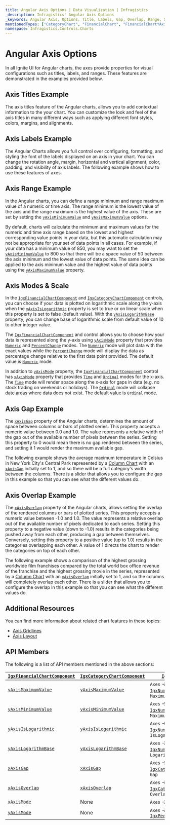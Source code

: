 ```yaml
---
title: Angular Axis Options | Data Visualization | Infragistics
_description: Infragistics' Angular Axis Options
_keywords: Angular Axis, Options, Title, Labels, Gap, Overlap, Range, Scale, Mode, Infragistics
mentionedTypes: ["CategoryChart", "FinancialChart", "FinancialChartYAxisMode", "FinancialChartXAxisMode"]
namespace: Infragistics.Controls.Charts
---
```


# Angular Axis Options

In all Ignite UI for Angular charts, the axes provide properties for visual configurations such as titles, labels, and ranges. These features are demonstrated in the examples provided below.

## Axis Titles Example

The axis titles feature of the Angular charts, allows you to add contextual information to the your chart. You can customize the look and feel of the axis titles in many different ways such as applying different font styles, colors, margins, and alignments.

<code-view style="height: 450px"
           data-demos-base-url="{environment:dvDemosBaseUrl}"
           iframe-src="{environment:dvDemosBaseUrl}/charts/category-chart-axis-titles"
           alt="Angular Axis Titles Example"
           github-src="charts/category-chart/axis-titles">
</code-view>

<div class="divider--half"></div>

## Axis Labels Example

The Angular Charts allows you full control over configuring, formatting, and styling the font of the labels displayed on an axis in your chart. You can change the rotation angle, margin, horizontal and vertical alignment, color, padding, and visibility of axis labels. The following example shows how to use these features of axes.

<code-view style="height: 450px"
           data-demos-base-url="{environment:dvDemosBaseUrl}"
           iframe-src="{environment:dvDemosBaseUrl}/charts/category-chart-axis-labels"
           alt="Angular Axis Labels Example"
           github-src="charts/category-chart/axis-labels">
</code-view>

<div class="divider--half"></div>

## Axis Range Example

In the Angular charts, you can define a range minimum and range maximum value of a numeric or time axis. The range minimum is the lowest value of the axis and the range maximum is the highest value of the axis. These are set by setting the [`yAxisMinimumValue`]({environment:dvApiBaseUrl}/products/ignite-ui-angular/api/docs/typescript/latest/classes/igxcategorychartcomponent.html#yaxisminimumvalue) and [`yAxisMaximumValue`]({environment:dvApiBaseUrl}/products/ignite-ui-angular/api/docs/typescript/latest/classes/igxcategorychartcomponent.html#yaxismaximumvalue) options.

By default, charts will calculate the minimum and maximum values for the numeric and time axis range based on the lowest and highest corresponding value points in your data, but this automatic calculation may not be appropriate for your set of data points in all cases. For example, if your data has a minimum value of 850, you may want to set the [`yAxisMinimumValue`]({environment:dvApiBaseUrl}/products/ignite-ui-angular/api/docs/typescript/latest/classes/igxcategorychartcomponent.html#yaxisminimumvalue) to 800 so that there will be a space value of 50 between the axis minimum and the lowest value of data points. The same idea can be applied to the axis minimum value and the highest value of data points using the [`yAxisMaximumValue`]({environment:dvApiBaseUrl}/products/ignite-ui-angular/api/docs/typescript/latest/classes/igxcategorychartcomponent.html#yaxismaximumvalue) property.

<code-view style="height: 450px"
           data-demos-base-url="{environment:dvDemosBaseUrl}"
           iframe-src="{environment:dvDemosBaseUrl}/charts/category-chart-axis-range"
           alt="Angular Axis Range Example"
           github-src="charts/category-chart/axis-range">
</code-view>

<div class="divider--half"></div>

## Axis Modes & Scale

In the [`IgxFinancialChartComponent`]({environment:dvApiBaseUrl}/products/ignite-ui-angular/api/docs/typescript/latest/classes/igxfinancialchartcomponent.html) and [`IgxCategoryChartComponent`]({environment:dvApiBaseUrl}/products/ignite-ui-angular/api/docs/typescript/latest/classes/igxcategorychartcomponent.html) controls, you can choose if your data is plotted on logarithmic scale along the y-axis when the [`yAxisIsLogarithmic`]({environment:dvApiBaseUrl}/products/ignite-ui-angular/api/docs/typescript/latest/classes/igxcategorychartcomponent.html#yaxisislogarithmic) property is set to true or on linear scale when this property is set to false (default value). With the [`yAxisLogarithmBase`]({environment:dvApiBaseUrl}/products/ignite-ui-angular/api/docs/typescript/latest/classes/igxcategorychartcomponent.html#yaxislogarithmbase) property, you can change base of logarithmic scale from default value of 10 to other integer value.

The [`IgxFinancialChartComponent`]({environment:dvApiBaseUrl}/products/ignite-ui-angular/api/docs/typescript/latest/classes/igxfinancialchartcomponent.html) and control allows you to choose how your data is represented along the y-axis using [`yAxisMode`]({environment:dvApiBaseUrl}/products/ignite-ui-angular/api/docs/typescript/latest/classes/igxfinancialchartcomponent.html#yaxismode) property that provides [`Numeric`]({environment:dvApiBaseUrl}/products/ignite-ui-angular/api/docs/typescript/latest/enums/financialchartyaxismode.html#numeric) and [`PercentChange`]({environment:dvApiBaseUrl}/products/ignite-ui-angular/api/docs/typescript/latest/enums/financialchartyaxismode.html#percentchange) modes. The [`Numeric`]({environment:dvApiBaseUrl}/products/ignite-ui-angular/api/docs/typescript/latest/enums/financialchartyaxismode.html#numeric) mode will plot data with the exact values while the [`PercentChange`]({environment:dvApiBaseUrl}/products/ignite-ui-angular/api/docs/typescript/latest/enums/financialchartyaxismode.html#percentchange) mode will display the data as percentage change relative to the first data point provided. The default value is [`Numeric`]({environment:dvApiBaseUrl}/products/ignite-ui-angular/api/docs/typescript/latest/enums/financialchartyaxismode.html#numeric) mode.

In addition to [`yAxisMode`]({environment:dvApiBaseUrl}/products/ignite-ui-angular/api/docs/typescript/latest/classes/igxfinancialchartcomponent.html#yaxismode) property, the [`IgxFinancialChartComponent`]({environment:dvApiBaseUrl}/products/ignite-ui-angular/api/docs/typescript/latest/classes/igxfinancialchartcomponent.html) control has [`xAxisMode`]({environment:dvApiBaseUrl}/products/ignite-ui-angular/api/docs/typescript/latest/classes/igxfinancialchartcomponent.html#xaxismode) property that provides [`Time`]({environment:dvApiBaseUrl}/products/ignite-ui-angular/api/docs/typescript/latest/enums/financialchartxaxismode.html#time) and [`Ordinal`]({environment:dvApiBaseUrl}/products/ignite-ui-angular/api/docs/typescript/latest/enums/financialchartxaxismode.html#ordinal) modes for the x-axis. The [`Time`]({environment:dvApiBaseUrl}/products/ignite-ui-angular/api/docs/typescript/latest/enums/financialchartxaxismode.html#time) mode will render space along the x-axis for gaps in data (e.g. no stock trading on weekends or holidays). The [`Ordinal`]({environment:dvApiBaseUrl}/products/ignite-ui-angular/api/docs/typescript/latest/enums/financialchartxaxismode.html#ordinal) mode will collapse date areas where data does not exist. The default value is [`Ordinal`]({environment:dvApiBaseUrl}/products/ignite-ui-angular/api/docs/typescript/latest/enums/financialchartxaxismode.html#ordinal) mode.

<code-view style="height: 450px"
           data-demos-base-url="{environment:dvDemosBaseUrl}"
           iframe-src="{environment:dvDemosBaseUrl}/charts/financial-chart-axis-types"
           alt="Angular Axis Range Example"
           github-src="charts/financial-chart/axis-types">
</code-view>

<div class="divider--half"></div>

## Axis Gap Example

The [`xAxisGap`]({environment:dvApiBaseUrl}/products/ignite-ui-angular/api/docs/typescript/latest/classes/igxcategorychartcomponent.html#xaxisgap) property of the Angular charts, determines the amount of space between columns or bars of plotted series. This property accepts a numeric value between 0.0 and 1.0. The value represents a relative width of the gap out of the available number of pixels between the series. Setting this property to 0 would mean there is no gap rendered between the series, and setting it 1 would render the maximum available gap.

The following example shows the average maximum temperature in Celsius in New York City's Central Park represented by a [Column Chart](../types/column-chart.md) with an [`xAxisGap`]({environment:dvApiBaseUrl}/products/ignite-ui-angular/api/docs/typescript/latest/classes/igxcategorychartcomponent.html#xaxisgap) initially set to 1, and so there will be a full category's width between the columns. There is a slider that allows you to configure the gap in this example so that you can see what the different values do.

<code-view style="height: 450px"
           data-demos-base-url="{environment:dvDemosBaseUrl}"
           iframe-src="{environment:dvDemosBaseUrl}/charts/category-chart-axis-gap"
           alt="Angular Axis Gap Example"
           github-src="charts/category-chart/axis-gap">
</code-view>

<div class="divider--half"></div>

## Axis Overlap Example

The [`xAxisOverlap`]({environment:dvApiBaseUrl}/products/ignite-ui-angular/api/docs/typescript/latest/classes/igxcategorychartcomponent.html#xaxisoverlap) property of the Angular charts, allows setting the overlap of the rendered columns or bars of plotted series. This property accepts a numeric value between -1.0 and 1.0. The value represents a relative overlap out of the available number of pixels dedicated to each series. Setting this property to a negative value (down to -1.0) results in the categories being pushed away from each other, producing a gap between themselves. Conversely, setting this property to a positive value (up to 1.0) results in the categories overlapping each other. A value of 1 directs the chart to render the categories on top of each other.

The following example shows a comparison of the highest grossing worldwide film franchises compared by the total world box office revenue of the franchise and the highest grossing movie in the series, represented by a [Column Chart](../types/column-chart.md) with an [`xAxisOverlap`]({environment:dvApiBaseUrl}/products/ignite-ui-angular/api/docs/typescript/latest/classes/igxcategorychartcomponent.html#xaxisoverlap) initially set to 1, and so the columns will completely overlap each other. There is a slider that allows you to configure the overlap in this example so that you can see what the different values do.

<code-view style="height: 450px"
           data-demos-base-url="{environment:dvDemosBaseUrl}"
           iframe-src="{environment:dvDemosBaseUrl}/charts/category-chart-axis-overlap"
           alt="Angular Axis Overlap Example"
           github-src="charts/category-chart/axis-overlap">
</code-view>

<div class="divider--half"></div>

## Additional Resources

You can find more information about related chart features in these topics:

-   [Axis Gridlines](chart-axis-gridlines.md)
-   [Axis Layout](chart-axis-layouts.md)

## API Members

The following is a list of API members mentioned in the above sections:

| [`IgxFinancialChartComponent`]({environment:dvApiBaseUrl}/products/ignite-ui-angular/api/docs/typescript/latest/classes/igxfinancialchartcomponent.html)           | [`IgxCategoryChartComponent`]({environment:dvApiBaseUrl}/products/ignite-ui-angular/api/docs/typescript/latest/classes/igxcategorychartcomponent.html)             | [`IgxDataChartComponent`]({environment:dvApiBaseUrl}/products/ignite-ui-angular/api/docs/typescript/latest/classes/igxdatachartcomponent.html)                                    |
| ------------------------------------------------------------------------------------------------------------------------------------------------------------------ | ------------------------------------------------------------------------------------------------------------------------------------------------------------------ | --------------------------------------------------------------------------------------------------------------------------------------------------------------------------------- |
| [`yAxisMaximumValue`]({environment:dvApiBaseUrl}/products/ignite-ui-angular/api/docs/typescript/latest/classes/igxcategorychartcomponent.html#yaxismaximumvalue)   | [`yAxisMaximumValue`]({environment:dvApiBaseUrl}/products/ignite-ui-angular/api/docs/typescript/latest/classes/igxcategorychartcomponent.html#yaxismaximumvalue)   | `Axes` -> [`IgxNumericYAxisComponent`]({environment:dvApiBaseUrl}/products/ignite-ui-angular/api/docs/typescript/latest/classes/igxnumericyaxiscomponent.html) -> `MaximumValue`  |
| [`yAxisMinimumValue`]({environment:dvApiBaseUrl}/products/ignite-ui-angular/api/docs/typescript/latest/classes/igxcategorychartcomponent.html#yaxisminimumvalue)   | [`yAxisMinimumValue`]({environment:dvApiBaseUrl}/products/ignite-ui-angular/api/docs/typescript/latest/classes/igxcategorychartcomponent.html#yaxisminimumvalue)   | `Axes` -> [`IgxNumericYAxisComponent`]({environment:dvApiBaseUrl}/products/ignite-ui-angular/api/docs/typescript/latest/classes/igxnumericyaxiscomponent.html) -> `MaximumValue`  |
| [`yAxisIsLogarithmic`]({environment:dvApiBaseUrl}/products/ignite-ui-angular/api/docs/typescript/latest/classes/igxcategorychartcomponent.html#yaxisislogarithmic) | [`yAxisIsLogarithmic`]({environment:dvApiBaseUrl}/products/ignite-ui-angular/api/docs/typescript/latest/classes/igxcategorychartcomponent.html#yaxisislogarithmic) | `Axes` -> [`IgxNumericYAxisComponent`]({environment:dvApiBaseUrl}/products/ignite-ui-angular/api/docs/typescript/latest/classes/igxnumericyaxiscomponent.html) -> `IsLogarithmic` |
| [`yAxisLogarithmBase`]({environment:dvApiBaseUrl}/products/ignite-ui-angular/api/docs/typescript/latest/classes/igxcategorychartcomponent.html#yaxislogarithmbase) | [`yAxisLogarithmBase`]({environment:dvApiBaseUrl}/products/ignite-ui-angular/api/docs/typescript/latest/classes/igxcategorychartcomponent.html#yaxislogarithmbase) | `Axes` -> [`IgxNumericYAxisComponent`]({environment:dvApiBaseUrl}/products/ignite-ui-angular/api/docs/typescript/latest/classes/igxnumericyaxiscomponent.html) -> `LogarithmBase` |
| [`xAxisGap`]({environment:dvApiBaseUrl}/products/ignite-ui-angular/api/docs/typescript/latest/classes/igxcategorychartcomponent.html#xaxisgap)                     | [`xAxisGap`]({environment:dvApiBaseUrl}/products/ignite-ui-angular/api/docs/typescript/latest/classes/igxcategorychartcomponent.html#xaxisgap)                     | `Axes` -> [`IgxCategoryXAxisComponent`]({environment:dvApiBaseUrl}/products/ignite-ui-angular/api/docs/typescript/latest/classes/igxcategoryxaxiscomponent.html) -> `Gap`         |
| [`xAxisOverlap`]({environment:dvApiBaseUrl}/products/ignite-ui-angular/api/docs/typescript/latest/classes/igxcategorychartcomponent.html#xaxisoverlap)             | [`xAxisOverlap`]({environment:dvApiBaseUrl}/products/ignite-ui-angular/api/docs/typescript/latest/classes/igxcategorychartcomponent.html#xaxisoverlap)             | `Axes` -> [`IgxCategoryXAxisComponent`]({environment:dvApiBaseUrl}/products/ignite-ui-angular/api/docs/typescript/latest/classes/igxcategoryxaxiscomponent.html) -> `Overlap`     |
| [`xAxisMode`]({environment:dvApiBaseUrl}/products/ignite-ui-angular/api/docs/typescript/latest/classes/igxfinancialchartcomponent.html#xaxismode)                  | None                                                                                                                                                               | `Axes` -> [`IgxTimeXAxisComponent`]({environment:dvApiBaseUrl}/products/ignite-ui-angular/api/docs/typescript/latest/classes/igxtimexaxiscomponent.html)                          |
| [`yAxisMode`]({environment:dvApiBaseUrl}/products/ignite-ui-angular/api/docs/typescript/latest/classes/igxfinancialchartcomponent.html#yaxismode)                  | None                                                                                                                                                               | `Axes` -> [`IgxPercentChangeYAxisComponent`]({environment:dvApiBaseUrl}/products/ignite-ui-angular/api/docs/typescript/latest/classes/igxpercentchangeyaxiscomponent.html)        |
